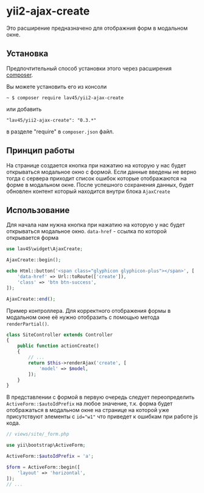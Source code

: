 # yii2-ajax-create

Это расширение предназначено для отображния форм в модальном окне.


## Установка

Предпочтительный способ установки этого через расширения [composer](http://getcomposer.org/download/).

Вы можете установить его из консоли

``
~ $ composer require lav45/yii2-ajax-create
``

или добавить

``
      "lav45/yii2-ajax-create": "0.3.*"
``

в разделе "require" в `composer.json` файл.


## Принцип работы

На странице создается кнопка при нажатию на которую у нас будет открываться модальное окно с формой.
Если данные введены не верно тогда с сервера приходит список ошибок которые отображаются на форме в модальном окне.
После успешного сохранения данных, будет обновлен контент который находится внутри блока `AjaxCreate` 


## Использование

Для начала нам нужна кнопка при нажатию на которую у нас будет открываться модальное окно.
`data-href` - ссылка по которой открывается форма

```php
use lav45\widget\AjaxCreate;

AjaxCreate::begin();

echo Html::button('<span class="glyphicon glyphicon-plus"></span>', [
    'data-href' => Url::toRoute(['create']),
    'class' => 'btn btn-success',
]);

AjaxCreate::end();
```

Пример контроллера. Для корректного отображения формы в модальном окне её нужно отобразить с помощью метода `renderPartial()`. 

```php
class SiteController extends Controller
{
    public function actionCreate()
    {
        // ...
        return $this->renderAjax('create', [
            'model' => $model,
        ]);
    }
}
```

В представлении с формой в первую очередь следует переопределить `ActiveForm::$autoIdPrefix` на любое значение, т.к. форма будет отображаться в модальном окне на странице на которой уже присутствуют элементы с `id="w1"` что приведет к ошибкам при работе js кода.

```php
// views/site/_form.php

use yii\bootstrap\ActiveForm;

ActiveForm::$autoIdPrefix = 'a';

$form = ActiveForm::begin([
    'layout' => 'horizontal',
]);
// ...
```
